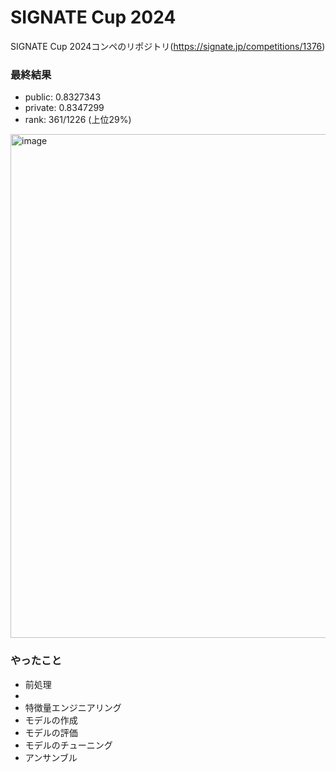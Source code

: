 # SIGNATE Cup 2024

SIGNATE Cup 2024コンペのリポジトリ(https://signate.jp/competitions/1376)

### 最終結果
- public: 0.8327343
- private: 0.8347299 
- rank: 361/1226 (上位29%)
<img width="806" alt="image" src="https://github.com/user-attachments/assets/f387fcea-0a1e-4372-ac31-3b04bc7205cb">

### やったこと

- 前処理
-   
- 特徴量エンジニアリング
- モデルの作成
- モデルの評価
- モデルのチューニング
- アンサンブル
